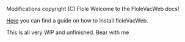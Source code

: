 Modifications copyright (C) Flole
Welcome to the FloleVacWeb docs!

[Here](./pages/installation/roborock.html) you can find a guide on how to install floleVacWeb.

This is all very WIP and unfinished. Bear with me